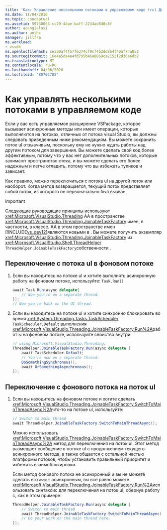 ```yaml
---
title: 'Как: Управление несколькими потоками в управляемом коде (ru) Документы Майкрософт'
ms.date: 11/04/2016
ms.topic: conceptual
ms.assetid: 59730063-cc29-4dae-baff-2234ad8d0c8f
author: acangialosi
ms.author: anthc
manager: jillfra
ms.workload:
- vssdk
ms.openlocfilehash: ceaa0af4f57fe374cf9cf4b2dd8b4f40af74a852
ms.sourcegitcommit: 16a4a5da4a4fd795b46a0869ca2152f2d36e6db2
ms.translationtype: MT
ms.contentlocale: ru-RU
ms.lasthandoff: 04/06/2020
ms.locfileid: "80702785"
---
```

# <a name="how-to-manage-multiple-threads-in-managed-code"></a>Как управлять несколькими потоками в управляемом коде
Если у вас есть управляемое расширение VSPackage, которое вызывает асинхронные методы или имеет операции, которые выполняются на потоках, отличных от потока visual Studio, вы должны следовать приведенным ниже рекомендациям. Вы можете сохранить поток uI отзывчивым, поскольку ему не нужно ждать работы над другим потоком для завершения. Вы можете сделать свой код более эффективным, потому что у вас нет дополнительных потоков, которые занимают пространство стека, и вы можете сделать его более надежным и легче отладить, потому что вы избежать тупиков и зависает.

 Как правило, можно переключиться с потока uI на другой поток или наоборот. Когда метод возвращается, текущий поток представляет собой поток, из которого он первоначально был вызван.

> [!IMPORTANT]
> Следующие руководящие принципы используют <xref:Microsoft.VisualStudio.Threading> AA в пространстве <xref:Microsoft.VisualStudio.Threading.JoinableTaskFactory> имен, в частности, в классе. AA в этом пространстве имен [!INCLUDE[vs_dev12](../extensibility/includes/vs_dev12_md.md)]являются новыми в . Вы можете получить экземпляр <xref:Microsoft.VisualStudio.Threading.JoinableTaskFactory> из <xref:Microsoft.VisualStudio.Shell.ThreadHelper> `ThreadHelper.JoinableTaskFactory`собственности .

## <a name="switch-from-the-ui-thread-to-a-background-thread"></a>Переключение с потока uI в фоновом потоке

1. Если вы находитесь на потоке uI и хотите выполнять асинхронную работу на фоновом потоке, используйте: `Task.Run()`

    ```csharp
    await Task.Run(async delegate{
        // Now you're on a separate thread.
    });
    // Now you're back on the UI thread.

    ```

2. Если вы находитесь на потоке uI и хотите синхронно блокировать во время <xref:System.Threading.Tasks.TaskScheduler> `TaskScheduler.Default` выполнения <xref:Microsoft.VisualStudio.Threading.JoinableTaskFactory.Run%2A>работ ы на фоновом потоке, используйте свойство внутри:

    ```csharp
    // using Microsoft.VisualStudio.Threading;
    ThreadHelper.JoinableTaskFactory.Run(async delegate {
        await TaskScheduler.Default;
        // You're now on a separate thread.
        DoSomethingSynchronous();
        await OrSomethingAsynchronous();
    });
    ```

## <a name="switch-from-a-background-thread-to-the-ui-thread"></a>Переключение с фонового потока на поток uI

1. Если вы находитесь на фоновом потоке и хотите сделать <xref:Microsoft.VisualStudio.Threading.JoinableTaskFactory.SwitchToMainThreadAsync%2A>что-то на потоке uI, используйте:

    ```csharp
    // Switch to main thread
    await ThreadHelper.JoinableTaskFactory.SwitchToMainThreadAsync();
    ```

     Можно использовать <xref:Microsoft.VisualStudio.Threading.JoinableTaskFactory.SwitchToMainThreadAsync%2A> метод для переключения на поток uI. Этот метод размещает сообщение в потоке uI с продолжением текущего асинхронного метода, а также общается с остальной частью платформы потоков, чтобы установить правильный приоритет и избежать взаимоблокировки.

     Если метод фонового потока не асинхронный и вы не можете сделать его `await` асинхронным, вы все равно можете <xref:Microsoft.VisualStudio.Threading.JoinableTaskFactory.Run%2A>использовать синтаксис для переключения на поток uI, обернув работу с, как в этом примере:

    ```csharp
    ThreadHelper.JoinableTaskFactory.Run(async delegate {
        // Switch to main thread
        await ThreadHelper.JoinableTaskFactory.SwitchToMainThreadAsync();
        // Do your work on the main thread here.
    });
    ```
